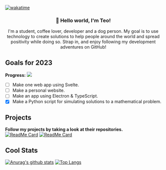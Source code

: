 [![wakatime](https://wakatime.com/badge/user/cd55d12a-415b-4eb2-bf70-90b18dd29ee3.svg)](https://wakatime.com/@cd55d12a-415b-4eb2-bf70-90b18dd29ee3)
<h3 align="center">👋 Hello world, I'm Teo!</h3>
<p align="center">I'm a student, coffee lover, developer and a dog person. My goal is to use technology to create solutions to help people around the world and spread positivity while doing so. Strap in, and enjoy following my development adventures on GitHub!</p>

## Goals for 2023
**Progress:** ![](https://us-central1-progress-markdown.cloudfunctions.net/progress/25)

- [ ] Make one web app using Svelte.
- [ ] Make a personal website.
- [ ] Make an app using Electron & TypeScript.
- [X] Make a Python script for simulating solutions to a mathematical problem.
## Projects

**Follow my projects by taking a look at their repositories.** <br/>
[![ReadMe Card](https://github-readme-stats.vercel.app/api/pin/?username=GrifTheDev&repo=gradr)](https://github.com/GrifTheDev/gradr)
[![ReadMe Card](https://github-readme-stats.vercel.app/api/pin/?username=GrifTheDev&repo=passy)](https://github.com/GrifTheDev/passy)

## Cool Stats
[![Anurag's github stats](https://github-readme-stats.vercel.app/api?username=GrifTheDev)](https://github.com/anuraghazra/github-readme-stats)
[![Top Langs](https://github-readme-stats.vercel.app/api/top-langs/?username=GrifTheDev&layout=compact)](https://github.com/anuraghazra/github-readme-stats)
